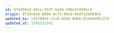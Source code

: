 ```yaml
---
id: b7ad56a2-4dca-41d7-ba4d-19be3c9d9ec4
origin: 8710c64d-8890-4c73-96e9-66d7a2b884b4
updated_by: cd3700e4-11c6-42b6-8dbb-6134449b1279
updated_at: 1702311742
---
```

